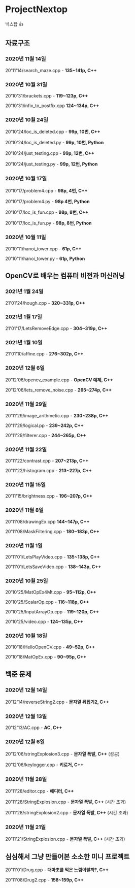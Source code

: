 # ProjectNextop
넥스탑 👍

## 자료구조
### 2020년 11월 14일
20'11'14/search_maze.cpp - **135~141p, C++**

### 2020년 10월 31일
20'10'31/brackets.cpp - **119~123p, C++**

20'10'31/infix_to_postfix.cpp **124~134p, C++**

### 2020년 10월 24일
20'10'24/loc_is_deleted.cpp - **99p, 10번, C++**

20'10'24/loc_is_deleted.py - **99p, 10번, Python**

20'10'24/just_testing.cpp - **99p, 12번, C++**

20'10'24/just_testing.py - **99p, 12번, Python**

### 2020년 10월 17일
20'10'17/problem4.cpp - **98p, 4번, C++**

20'10'17/problem4.py - **98p 4번, Python**

20'10'17/loc_is_fun.cpp - **98p, 8번, C++**

20'10'17/loc_is_fun.py - **98p, 8번, Python**


### 2020년 10월 11일
20'10'11/hanoi_tower.cpp - **61p, C++**

20'10'11/hanoi_tower.py - **61p, Python**

## OpenCV로 배우는 컴퓨터 비전과 머신러닝
### 2021년 1월 24일
21'01'24/hough.cpp - **320~331p, C++**

### 2021년 1월 17일
21'01'17/LetsRemoveEdge.cpp - **304~319p, C++**

### 2021년 1월 10일
21'01'10/affine.cpp - **276~302p, C++**

### 2020년 12월 6일
20'12'06/opencv_example.cpp - **OpenCV 예제, C++**

20'12'06/lets_remove_noise.cpp - **265~274p, C++**

### 2020년 11월 29일
20'11'29/image_arithmetic.cpp - **230~238p, C++**

20'11'29/logical.pp - **239~242p, C++**

20'11'29/filterer.cpp - **244~265p, C++**

### 2020년 11월 22일
20'11'22/contrast.cpp - **207~213p, C++**

20'11'22/histogram.cpp - **213~227p, C++**

### 2020년 11월 15일
20'11'15/brightness.cpp - **196~207p, C++**

### 2020년 11월 8일
20'11'08/drawingEx.cpp **144~147p, C++**

20'11'08/MaskFiltering.cpp - **180~183p, C++**

### 2020년 11월 1일
20'11'01/LetsPlayVideo.cpp - **135~138p, C++**

20'11'01/LetsSaveVideo.cpp - **138~143p, C++**

### 2020년 10월 25일
20'10'25/MatOpEx4Mt.cpp - **95~112p, C++**

20'10'25/ScalarOp.cpp - **116~118p, C++**

20'10'25/InputArrayOp.cpp - **119~120p, C++**

20'10'25/video.cpp - **124~135p, C++**

### 2020년 10월 18일
20'10'18/HelloOpenCV.cpp - **49~52p, C++**

20'10'18/MatOpEx.cpp - **90~95p, C++**

## 백준 문제
### 2020년 12월 14일
20'12'14/reverseString2.cpp - **문자열 뒤집기2, C++**
### 2020년 12월 13일
20'12'13/AC.cpp - **AC, C++**

### 2020년 12월 6일
20'12'06/stringExplosion3.cpp - **문자열 폭발, C++** (성공)

20'12'06/keylogger.cpp - **키로거, C++**

### 2020년 11월 28일
20'11'28/editor.cpp - **에디터, C++**

20'11'28/StringExplosion.cpp - **문자열 폭발, C++** (시간 초과)

20'11'28/stringExplosion2.cpp - **문자열 폭발, C++** (시간 초과)

### 2020년 11월 21일
20'11'21/StringExplosion.cpp - **문자열 폭발, C++** (시간 초과)

## 심심해서 그냥 만들어본 소소한 미니 프로젝트
20'11'01/Drug.cpp - **대마초를 먹은 느낌이랄까?, C++**

20'11'08/Drug2.cpp - **158~159p, C++**
